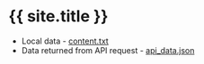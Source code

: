 ---
---
# {{ site.title }}

- Local data - [content.txt](content.txt)
- Data returned from API request - [api_data.json](api_data.json)
